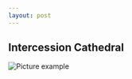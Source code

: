 ```yaml
---
layout: post
---
```


## Intercession Cathedral

![Picture example](https://top10.travel/wp-content/uploads/2017/07/pokrovsky-sobor.jpg)

